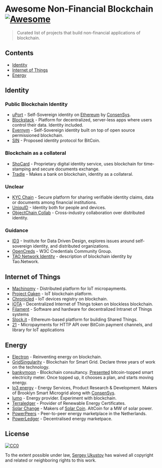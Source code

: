 # Awesome Non-Financial Blockchain [![Awesome](https://cdn.rawgit.com/sindresorhus/awesome/d7305f38d29fed78fa85652e3a63e154dd8e8829/media/badge.svg)](https://github.com/sindresorhus/awesome)

> Curated list of projects that build non-financial applications of blockchain.

## Contents

- [Identity](#identity)
- [Internet of Things](#internet-of-things)
- [Energy](#energy)

## Identity

### Public Blockchain Identity
- [uPort](https://www.uport.me) - Self-Sovereign identity on [Ethereum](https://ethereum.org) by [ConsenSys](https://consensys.net).
- [Blockstack](https://blockstack.org) - Platform for decentralized, server-less apps where users control their data. Identity included.
- [Evernym](http://www.evernym.com) - Self-Sovereign identity built on top of open source permissioned blockchain.
- [SIN](https://en.bitcoin.it/wiki/Identity_protocol_v1) - Proposed identity protocol for BitCoin.

### Blockchain as a collateral
- [ShoCard](https://shocard.com) - Proprietary digital identity service, uses blockchain for time-stamping and secure documents exchange.
- [Tradle](https://tradle.io/) - Makes a bank on blockchain, identity as a collateral.

### Unclear
- [KYC Chain](http://kyc-chain.com) - Secure platform for sharing verifiable identity claims, data or documents among financial institutions.
- [UniquID](http://uniquid.com) - Identity both for people and devices.
- [ObjectChain Collab](http://www.objectchain-collab.com) - Cross-industry collaboration over distributed identity.

### Guidance
- [ID3](https://idcubed.org) - Institute for Data Driven Design, explores issues around self-sovereign identity, and distributed organizations.
- [OpenCreds](http://opencreds.org) - W3C Credentials Community Group.
- [TAO Network Identity](http://tao.network/portfolio-item/the-identity-system/) - description of blockchain identity by Tao.Network.


## Internet of Things
- [Machinomy](http://machinomy.com) - Distributed platform for IoT micropayments.
- [Project Oaken](https://www.projectoaken.com) - IoT blockchain platform.
- [Chronicled](http://www.chronicled.com) - IoT devices registry on blockchain.
- [IOTA](http://www.iotatoken.com) - Decentralized Internet of Things token on blockless blockchain.
- [Filament](http://filament.com) - Software and hardware for decentralized Intranet of Things systems
- [Slock.it](https://slock.it) - Ethereum-based platform for building Shared Things.
- [21](https://21.co) - Micropayments for HTTP API over BitCoin payment channels, and library for IoT applications

## Energy

- [Electron](http://www.electron.org.uk/) - Reinventing energy on blockchain.
- [GridSingularity](http://gridsingularity.com) - Blockchain for Smart Grid. Declare three years of work on the technology.
- [bankymoon](http://bankymoon.co.za/) - Blockchain consultancy. [Presented](http://goo.gl/L6vJBx) bitcoin-topped smart electricity meter. Once topped up, it chooses a plan, and starts moving energy.
- [lo3 energy](http://lo3energy.com) - Energy Services, Product Research & Development. Makers of Brooklyn Smart Microgrid along with [ConsenSys](https://consensys.net).
- [lumo](https://lumoenergy.com.au) - Energy provider. Experiment with blockchain.
- [Terraledger](https://terraledger.com) - Provider of Renewable Energy Certificates.
- [Solar Change](http://www.solarchange.co/) - Makers of [Solar Coin](http://solarcoin.org/). AltCoin for a MW of solar power.
- [PowerPeers](https://www.powerpeers.nl/) - Peer-to-peer energy marketplace in the Netherlands.
- [PowerLedger](https://powerledger.io) - Decentralised energy marketpace.

## License

[![CC0](http://mirrors.creativecommons.org/presskit/buttons/88x31/svg/cc-zero.svg)](https://creativecommons.org/publicdomain/zero/1.0/)

To the extent possible under law, [Sergey Ukustov](https://github.com/ukstv) has waived all copyright and related or neighboring rights to this work.
